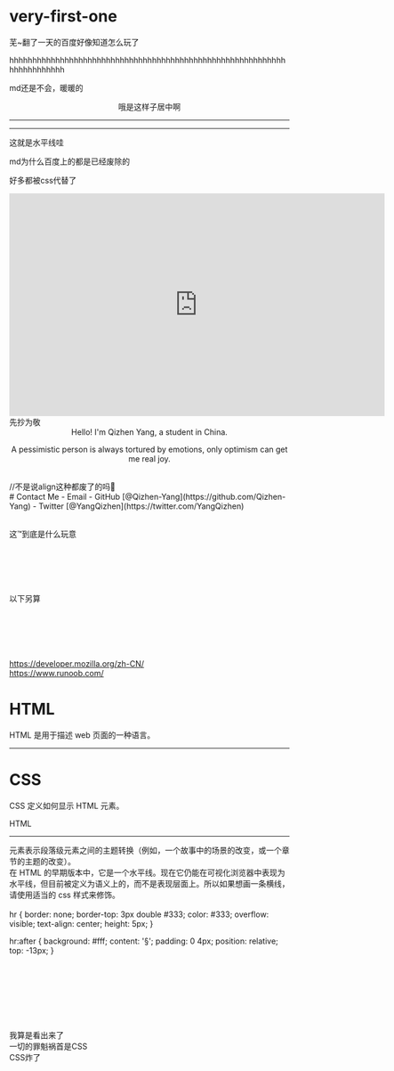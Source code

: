 # very-first-one 
<p>芜~翻了一天的百度好像知道怎么玩了</p>
<p>hhhhhhhhhhhhhhhhhhhhhhhhhhhhhhhhhhhhhhhhhhhhhhhhhhhhhhhhhhhhhhhhhhhhhhhh</p>
md还是不会，暖暖的
<p align="center">哦是这样子居中啊</p>
<hr>
<hr>
这就是水平线哇
<p>md为什么百度上的都是已经废除的</p>
<p>好多都被css代替了</p>
<embed src="https://online-go.com/user/view/1158161" height=400 width=675>
先抄为敬
<div align="center">
Hello! I'm Qizhen Yang, a student in China. 

A pessimistic person is always tortured by emotions, only optimism can get me real joy.
</div>
<br>//不是说align这种都废了的吗🤔<br>
# Contact Me
- Email <alejandro_yang@yeah.net>
- GitHub [@Qizhen-Yang](https://github.com/Qizhen-Yang)
- Twitter [@YangQizhen](https://twitter.com/YangQizhen)
<br>
<br>
<p>这™到底是什么玩意</p>

<br><br><br><br><p>以下另算</p><br><br><br><br><br>
https://developer.mozilla.org/zh-CN/
<br>
https://www.runoob.com/
<h1>HTML</h1>
<p>HTML 是用于描述 web 页面的一种语言。</p>

<hr>

<h1>CSS</h1>
<p>CSS 定义如何显示 HTML 元素。</p>

HTML <hr> 元素表示段落级元素之间的主题转换（例如，一个故事中的场景的改变，或一个章节的主题的改变）。
<br>
在 HTML 的早期版本中，它是一个水平线。现在它仍能在可视化浏览器中表现为水平线，但目前被定义为语义上的，而不是表现层面上。所以如果想画一条横线，请使用适当的 css 样式来修饰。
<br><br>
hr {
    border: none;
    border-top: 3px double #333;
    color: #333;
    overflow: visible;
    text-align: center;
    height: 5px;
}

hr:after {
    background: #fff;
    content: '§';
    padding: 0 4px;
    position: relative;
    top: -13px;
}



<br><br><br><br><br><br><br>我算是看出来了
<br>一切的罪魁祸首是CSS
<br>CSS炸了
